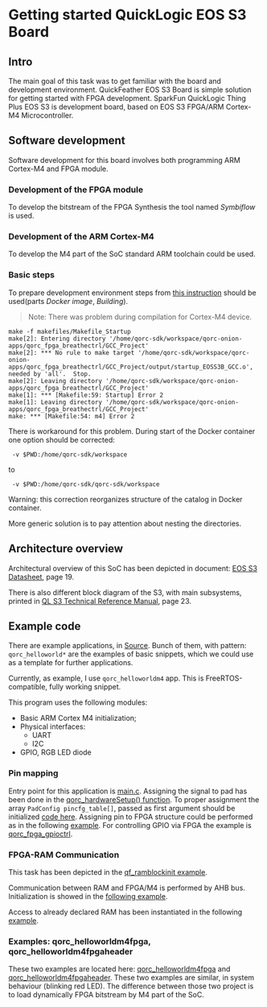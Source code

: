 # Getting started QuickLogic EOS S3 Board

## Intro

The main goal of this task was to get familiar with the board and development
environment. QuickFeather EOS S3 Board is simple solution for getting started
with FPGA development.
SparkFun QuickLogic Thing Plus EOS S3 is development board, based on EOS S3
FPGA/ARM Cortex-M4 Microcontroller.

## Software development

Software development for this board involves both programming ARM Cortex-M4
and FPGA module.

### Development of the FPGA module

To develop the bitstream of the FPGA Synthesis the tool named _Symbiflow_
is used.

### Development of the ARM Cortex-M4

To develop the M4 part of the SoC standard ARM toolchain
could be used.

### Basic steps

To prepare development environment steps from [this instruction][build-instr-url]
should be used(parts _Docker image_, _Building_).

> Note: There was problem during compilation for Cortex-M4 device.

```shell
make -f makefiles/Makefile_Startup
make[2]: Entering directory '/home/qorc-sdk/workspace/qorc-onion-apps/qorc_fpga_breathectrl/GCC_Project'
make[2]: *** No rule to make target '/home/qorc-sdk/workspace/qorc-onion-apps/qorc_fpga_breathectrl/GCC_Project/output/startup_EOSS3B_GCC.o', needed by 'all'.  Stop.
make[2]: Leaving directory '/home/qorc-sdk/workspace/qorc-onion-apps/qorc_fpga_breathectrl/GCC_Project'
make[1]: *** [Makefile:59: Startup] Error 2
make[1]: Leaving directory '/home/qorc-sdk/workspace/qorc-onion-apps/qorc_fpga_breathectrl/GCC_Project'
make: *** [Makefile:54: m4] Error 2
```

There is workaround for this problem. During start of the Docker container
one option should be corrected:

```shell
 -v $PWD:/home/qorc-sdk/workspace
```

to

```shell
 -v $PWD:/home/qorc-sdk/qorc-sdk/workspace
```

Warning: this correction reorganizes structure of the catalog in Docker container.

More generic solution is to pay attention about nesting the directories.

## Architecture overview

Architectural overview of this SoC has been depicted in document:
[EOS S3 Datasheet][eos-s3-datasheet-url], page 19.

There is also different block diagram of the S3, with main subsystems,
printed in [QL S3 Technical Reference Manual][ql-eos-s3-tech-ref-man-url], page 23.

## Example code

There are example applications, in [Source][examples-source].
Bunch of them, with pattern: `qorc_helloworld*` are the examples of basic
snippets, which we could use as a template for further applications.

Currently, as example, I use `qorc_helloworldm4` app. This is
FreeRTOS-compatible, fully working snippet.

This program uses the following modules:

* Basic ARM Cortex M4 initialization;
* Physical interfaces:
    - UART
    - I2C
* GPIO, RGB LED diode

### Pin mapping

Entry point for this application is [main.c][snippet-main-entry].
Assigning the signal to pad has been done in the [qorc_hardwareSetup() function][snippet-hardware-setup-function].
To proper assignment the array `PadConfig pincfg_table[]`, passed as first
argument should be initialized [code here][snippet-fpga-pin-config].
Assigning pin to FPGA structure could be performed as in the following [example][snippet-pad-config].
For controlling GPIO via FPGA the example is [qorc_fpga_gpioctrl][snippet-gpio-control].

### FPGA-RAM Communication

This task has been depicted in the [qf_ramblockinit example][snippet-ramblockinit].

Communication between RAM and FPGA/M4 is performed by AHB bus. Initialization
is showed in the [following example][snippet-m4-ram-fpga-communication].

Access to already declared RAM has been instantiated in the following [example][snippet-access-to-ram-from-fpga].

### Examples: qorc_helloworldm4fpga, qorc_helloworldm4fpgaheader

These two examples are located here: [qorc_helloworldm4fpga][example-helloworldm4fpga]
and [qorc_helloworldm4fpgaheader][example-helloworldm4fpga_header].
These two examples are similar, in system behaviour (blinking red LED).
The difference between those two project is to load dynamically FPGA
bitstream by M4 part of the SoC. 


[build-instr-url]:https://github.com/Dasharo/twpm-docs/blob/main/docs/tutorials/building.md
[eos-s3-datasheet-url]: https://www.quicklogic.com/wp-content/uploads/2020/12/QL-EOS-S3-Ultra-Low-Power-multicore-MCU-Datasheet-2020.pdf
[ql-eos-s3-tech-ref-man-url]: https://www.quicklogic.com/wp-content/uploads/2020/06/QL-S3-Technical-Reference-Manual.pdf
[examples-source]: https://github.com/coolbreeze413/qorc-onion-apps/tree/master/
[snippet-main-entry]: https://github.com/coolbreeze413/qorc-onion-apps/blob/master/qorc_helloworldm4/src/main.c
[snippet-hardware-setup-function]: https://github.com/coolbreeze413/qorc-onion-apps/blob/a960ca3f450fafde9da07547b35efe8e1caa2574/qorc_helloworldm4/src/qorc_hardwaresetup.c#LL48C9-L48C9
[snippet-fpga-pin-config]: https://github.com/coolbreeze413/qorc-onion-apps/blob/a960ca3f450fafde9da07547b35efe8e1caa2574/qorc_helloworldm4/src/pincfg_table.c#L21
[snippet-pad-config]: https://github.com/coolbreeze413/qorc-onion-apps/blob/a960ca3f450fafde9da07547b35efe8e1caa2574/qorc_helloworldfpga/fpga/rtl/quickfeather.pcf#LL44C8-L44C8
[snippet-gpio-control]: https://github.com/coolbreeze413/qorc-onion-apps/tree/a960ca3f450fafde9da07547b35efe8e1caa2574/qorc_fpga_gpioctrl
[snippet-ramblockinit]: https://github.com/QuickLogic-Corp/qorc-testapps/tree/92bf33c9dd51aed94554d26e85fd37faf756f42e/qf_ramblockinit
[snippet-m4-ram-fpga-communication]: https://github.com/QuickLogic-Corp/qorc-testapps/blob/92bf33c9dd51aed94554d26e85fd37faf756f42e/qf_ramblockinit/fpga/rtl/AL4S3B_FPGA_IP.v#L119
[snippet-access-to-ram-from-fpga]: https://github.com/QuickLogic-Corp/qorc-testapps/blob/92bf33c9dd51aed94554d26e85fd37faf756f42e/qf_ramblockinit/fpga/rtl/AL4S3B_FPGA_RAMs.v#L165
[example-helloworldm4fpga]: https://github.com/coolbreeze413/qorc-onion-apps/tree/a960ca3f450fafde9da07547b35efe8e1caa2574/qorc_helloworldm4fpga
[example-helloworldm4fpga_header]: https://github.com/coolbreeze413/qorc-onion-apps/tree/a960ca3f450fafde9da07547b35efe8e1caa2574/qorc_helloworldm4fpgaheader
